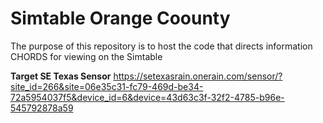 # Simtable Orange Coounty
The purpose of this repository is to host the code that directs information CHORDS for viewing on the Simtable

**Target SE Texas Sensor** 
https://setexasrain.onerain.com/sensor/?site_id=266&site=06e35c31-fc79-469d-be34-72a5954037f5&device_id=6&device=43d63c3f-32f2-4785-b96e-545792878a59

